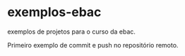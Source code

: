 # exemplos-ebac
exemplos de projetos para o curso da ebac.

Primeiro exemplo de commit e push no repositório remoto.
